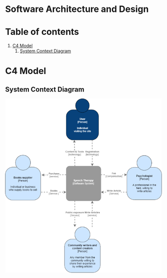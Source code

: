 # Software Architecture and Design

# Table of contents
1. [C4 Model](#c4-model)
    1. [System Context Diagram](#system-context-diagram)


# C4 Model <a name="c4-model"></a>

## System Context Diagram <a name="system-context-diagram"></a>

![system context diagram](https://github.com/shaznan/speech-therapy-app/blob/documentation/docs/assets/Speech%20therapy%20architecture%20.png?raw=true)








